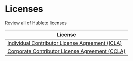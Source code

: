 # Licenses

Review all of Hubleto licenses

| License                                                                            |
| ---------------------------------------------------------------------------------- |
| [Individual Contributor License Agreement (ICLA)](licenses/contributor/individual) |  
| [Corporate Contributor License Agreement (CCLA)](licenses/contributor/corporate) |  
